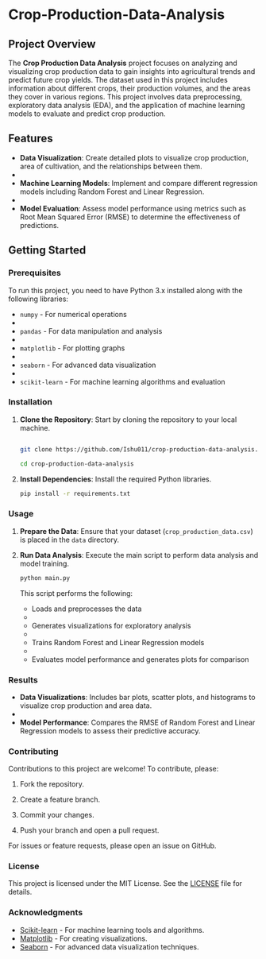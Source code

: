 # Crop-Production-Data-Analysis



## Project Overview

The **Crop Production Data Analysis** project focuses on analyzing and visualizing crop production data to gain insights into agricultural trends and predict future crop yields. The dataset used in this project includes information about different crops, their production volumes, and the areas they cover in various regions. This project involves data preprocessing, exploratory data analysis (EDA), and the application of machine learning models to evaluate and predict crop production.


## Features

- **Data Visualization**: Create detailed plots to visualize crop production, area of cultivation, and the relationships between them.
- 
- **Machine Learning Models**: Implement and compare different regression models including Random Forest and Linear Regression.
- 
- **Model Evaluation**: Assess model performance using metrics such as Root Mean Squared Error (RMSE) to determine the effectiveness of predictions.

## Getting Started

### Prerequisites

To run this project, you need to have Python 3.x installed along with the following libraries:

- `numpy` - For numerical operations
- 
- `pandas` - For data manipulation and analysis
- 
- `matplotlib` - For plotting graphs
- 
- `seaborn` - For advanced data visualization
- 
- `scikit-learn` - For machine learning algorithms and evaluation

### Installation

1. **Clone the Repository**: Start by cloning the repository to your local machine.

    ```bash
    
    git clone https://github.com/Ishu011/crop-production-data-analysis.git
    
    cd crop-production-data-analysis
    ```

2. **Install Dependencies**: Install the required Python libraries.

    ```bash
    pip install -r requirements.txt
    ```

### Usage

1. **Prepare the Data**: Ensure that your dataset (`crop_production_data.csv`) is placed in the `data` directory.

2. **Run Data Analysis**: Execute the main script to perform data analysis and model training.

    ```bash
    python main.py
    ```

   This script performs the following:
   
   - Loads and preprocesses the data
   - 
   - Generates visualizations for exploratory analysis
   - 
   - Trains Random Forest and Linear Regression models
   - 
   - Evaluates model performance and generates plots for comparison

### Results

- **Data Visualizations**: Includes bar plots, scatter plots, and histograms to visualize crop production and area data.
- 
- **Model Performance**: Compares the RMSE of Random Forest and Linear Regression models to assess their predictive accuracy.

### Contributing

Contributions to this project are welcome! To contribute, please:

1. Fork the repository.
   
2. Create a feature branch.
   
3. Commit your changes.
   
4. Push your branch and open a pull request.
   

For issues or feature requests, please open an issue on GitHub.


### License

This project is licensed under the MIT License. See the [LICENSE](LICENSE) file for details.

### Acknowledgments

- [Scikit-learn](https://scikit-learn.org/) - For machine learning tools and algorithms.
- [Matplotlib](https://matplotlib.org/) - For creating visualizations.
- [Seaborn](https://seaborn.pydata.org/) - For advanced data visualization techniques.

